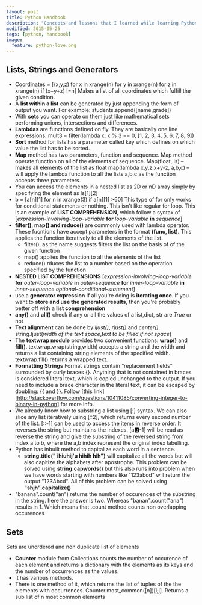 ```yaml
---
layout: post
title: Python Handbook
description: "Concepts and lessons that I learned while learning Python."
modified: 2015-05-25
tags: [python, handbook]
image:
  feature: python-love.png
---
```



## Lists, Strings and Generators
* Coordinates = [(x,y,z) for x in xrange(n) for y in xrange(n) for z in xrange(n) if (x+y+z) !=n] Makes a list of all coordinates which fulfill the given condition.
* A **list within a list** can be generated by just appending the form of output you want. For example: students.append([name,grade])
* With **sets** you can operate on them just like mathematical sets performing unions, intersections and differences.
* **Lambdas** are functions defined on fly. They are basically one line expressions.
mult3 = filter(lambda x: x % 3 == 0, [1, 2, 3, 4, 5, 6, 7, 8, 9])
* **Sort** method for lists has a parameter called key which defines on which value the list has to be sorted.
* **Map** method has two parameters, function and sequence. Map method operate function on all of the elements of sequence.
Map(float, ls) – makes all  elements of the list as float
map(lambda x,y,z:x+y-z, a,b,c) – will apply the lambda function to all the lists a,b,c as the function accepts three parameters.
* You can access the elements in a nested list as 2D or nD array simply by specifying the element as ls[1][2]
* b = [a[n][1] for n in xrange(3) if a[n][1] >60] This type of for only works for conditional statements or nothing. This isn't like regular for loop. This is an example of **LIST COMPREHENSION**, which follow a syntax of [*expression-involving-loop-variable* **for** *loop-variable* **in** *sequence*]
* **filter(), map() and reduce()** are commonly used with lambda operator. These fucntions have accept parameters in the format **(func, list)**. This applies the function iteratively to all the elements of the list.
  * filter(), as the name suggests filters the list on the basis of of the given function
  * map() applies the function to all the elements of the list
  * reduce() rduces the list to a number based on the operation specified by the function
* **NESTED LIST COMPREHENSIONS** [*expression-involving-loop-variable* **for** *outer-loop-variable* **in** *outer-sequence* **for** *inner-loop-variable* **in** *inner-sequence* *optional-conditional-statement*]
* use a **generator expression** if all you're doing is **iterating once**. If you want to **store and use the generated results**, then you're probably better off with a **list comprehension**
* **any()** and **all()** check if any or all the values of a list,dict, str are *True* or not
* **Text alignment** can be done by *ljust()*, *rjust()* and *center()*. string.ljust(*width of the text space*,*text to be filled if not space*)
* The **textwrap module** provides two convenient functions: **wrap()** and **fill()**. textwrap.wrap(string,width) accepts a string and the width and returns a list containing string elements of the specified width. textwrap.fill() returns a wrapped text.
* **Formatting Strings** Format strings contain “replacement fields” surrounded by curly braces {}. Anything that is not contained in braces is considered literal text, which is copied unchanged to the output. If you need to include a brace character in the literal text, it can be escaped by doubling: {{ and }}. Follow [this link][http://stackoverflow.com/questions/10411085/converting-integer-to-binary-in-python] for more info.
* We already know how to substring a list using [:] syntax. We can also slice any list iteratively using [::2], which returns every second number of the list. [::-1] can be used to access the items in reverse order. It reverses the string but maintains the indexes. [a:b:-1] will be read as reverse the string and give the substring of the reversed string from index a to b, where the a,b index represent the original index labelling.
* Python has inbuilt method to capitalize each word in a sentence.
    * **string.title(" ihiuhij'u hihih hih")** will capitalize all the words but will also capitize the alphabets after apostrophe. This problem can be solved using **string.capwords()** but this also runs into problem when we have words starting with numbers like "123abcd" will return the output "123Abcd". All of this problem can be solved using **"shjh".capitalize()**
* "banana".count("an") returns the number of occurences of the substring in the string. here the answer is two. Whereas "banan".count("ana") results in 1. Which means that .count method counts non overlapping occurences

## Sets
 Sets are unordered and non duplicate list of elements
- **Counter** module from Collections counts the number of occurence of each element and returns a dictionary with the elements as its keys and the number of occurrences as the values.
 - It has various methods.
 - There is one method of it, which returns the list of tuples of the the elements with occurrences. Counter.most_common([n])[i;j]. Returns a sub list of n most common elements

